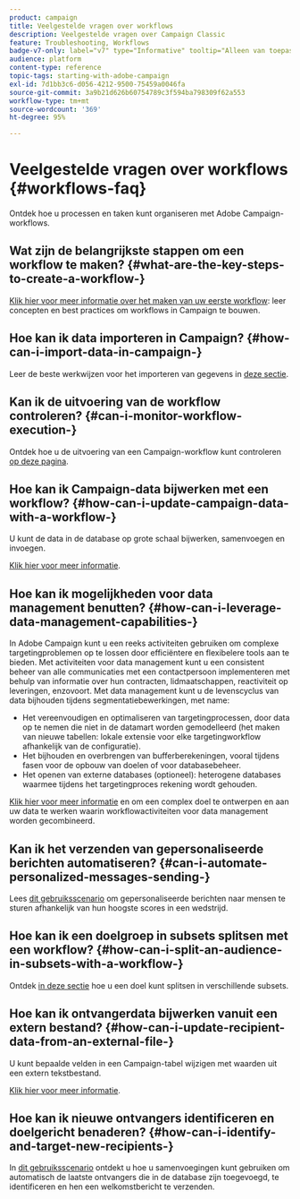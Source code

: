 ```yaml
---
product: campaign
title: Veelgestelde vragen over workflows
description: Veelgestelde vragen over Campaign Classic
feature: Troubleshooting, Workflows
badge-v7-only: label="v7" type="Informative" tooltip="Alleen van toepassing op Campaign Classic v7"
audience: platform
content-type: reference
topic-tags: starting-with-adobe-campaign
exl-id: 7d1bb3c6-d056-4212-9500-75459a0046fa
source-git-commit: 3a9b21d626b60754789c3f594ba798309f62a553
workflow-type: tm+mt
source-wordcount: '369'
ht-degree: 95%

---
```


# Veelgestelde vragen over workflows {#workflows-faq}



Ontdek hoe u processen en taken kunt organiseren met Adobe Campaign-workflows.

## Wat zijn de belangrijkste stappen om een workflow te maken? {#what-are-the-key-steps-to-create-a-workflow-}

[Klik hier voor meer informatie over het maken van uw eerste workflow](../../workflow/using/building-a-workflow.md): leer concepten en best practices om workflows in Campaign te bouwen.

## Hoe kan ik data importeren in Campaign? {#how-can-i-import-data-in-campaign-}

Leer de beste werkwijzen voor het importeren van gegevens in [deze sectie](../../platform/using/import-export-best-practices.md).

## Kan ik de uitvoering van de workflow controleren? {#can-i-monitor-workflow-execution-}

Ontdek hoe u de uitvoering van een Campaign-workflow kunt controleren [op deze pagina](../../workflow/using/starting-a-workflow.md).

## Hoe kan ik Campaign-data bijwerken met een workflow? {#how-can-i-update-campaign-data-with-a-workflow-}

U kunt de data in de database op grote schaal bijwerken, samenvoegen en invoegen.

[Klik hier voor meer informatie](../../workflow/using/update-data.md).

## Hoe kan ik mogelijkheden voor data management benutten? {#how-can-i-leverage-data-management-capabilities-}

In Adobe Campaign kunt u een reeks activiteiten gebruiken om complexe targetingproblemen op te lossen door efficiëntere en flexibelere tools aan te bieden. Met activiteiten voor data management kunt u een consistent beheer van alle communicaties met een contactpersoon implementeren met behulp van informatie over hun contracten, lidmaatschappen, reactiviteit op leveringen, enzovoort. Met data management kunt u de levenscyclus van data bijhouden tijdens segmentatiebewerkingen, met name:

* Het vereenvoudigen en optimaliseren van targetingprocessen, door data op te nemen die niet in de datamart worden gemodelleerd (het maken van nieuwe tabellen: lokale extensie voor elke targetingworkflow afhankelijk van de configuratie).
* Het bijhouden en overbrengen van bufferberekeningen, vooral tijdens fasen voor de opbouw van doelen of voor databasebeheer.
* Het openen van externe databases (optioneel): heterogene databases waarmee tijdens het targetingproces rekening wordt gehouden.

[Klik hier voor meer informatie](../../workflow/using/targeting-data.md#data-management) en om een complex doel te ontwerpen en aan uw data te werken waarin workflowactiviteiten voor data management worden gecombineerd.

## Kan ik het verzenden van gepersonaliseerde berichten automatiseren? {#can-i-automate-personalized-messages-sending-}

Lees [dit gebruiksscenario](../../workflow/using/enriching-data.md) om gepersonaliseerde berichten naar mensen te sturen afhankelijk van hun hoogste scores in een wedstrijd.

## Hoe kan ik een doelgroep in subsets splitsen met een workflow? {#how-can-i-split-an-audience-in-subsets-with-a-workflow-}

Ontdek [in deze sectie](../../workflow/using/split.md) hoe u een doel kunt splitsen in verschillende subsets.

## Hoe kan ik ontvangerdata bijwerken vanuit een extern bestand? {#how-can-i-update-recipient-data-from-an-external-file-}

U kunt bepaalde velden in een Campaign-tabel wijzigen met waarden uit een extern tekstbestand.

[Klik hier voor meer informatie](../../platform/using/import-operations-samples.md#example--enrich-the-values-with-those-of-an-external-file).

## Hoe kan ik nieuwe ontvangers identificeren en doelgericht benaderen? {#how-can-i-identify-and-target-new-recipients-}

In [dit gebruiksscenario](../../workflow/using/using-aggregates.md) ontdekt u hoe u samenvoegingen kunt gebruiken om automatisch de laatste ontvangers die in de database zijn toegevoegd, te identificeren en hen een welkomstbericht te verzenden.
